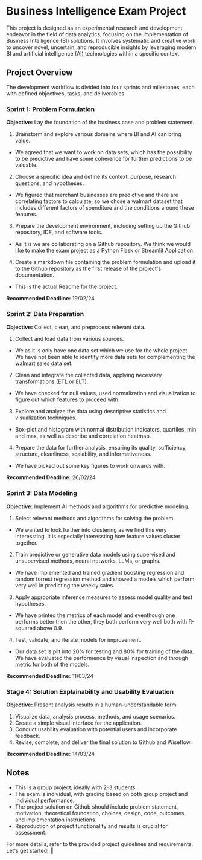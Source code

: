 # Business Intelligence Exam Project

This project is designed as an experimental research and development endeavor in the field of data analytics, focusing on the implementation of Business Intelligence (BI) solutions. It involves systematic and creative work to uncover novel, uncertain, and reproducible insights by leveraging modern BI and artificial intelligence (AI) technologies within a specific context.

## Project Overview

The development workflow is divided into four sprints and milestones, each with defined objectives, tasks, and deliverables.

### Sprint 1: Problem Formulation

**Objective:** Lay the foundation of the business case and problem statement.

1. Brainstorm and explore various domains where BI and AI can bring value.
- We agreed that we want to work on data sets, which has the possibility to be predictive and have some coherence for further predictions to be valuable.
2. Choose a specific idea and define its context, purpose, research questions, and hypotheses.
- We figured that merchant businesses are predictive and there are correlating factors to calculate, so we chose a walmart dataset that includes different factors of spenditure and the conditions around these features.
3. Prepare the development environment, including setting up the Github repository, IDE, and software tools.
- As it is we are collaborating on a Github repository. We think we would like to make the exam project as a Python Flask or Streamlit Application.
4. Create a markdown file containing the problem formulation and upload it to the Github repository as the first release of the project's documentation.
- This is the actual Readme for the project.

**Recommended Deadline:** 19/02/24

### Sprint 2: Data Preparation

**Objective:** Collect, clean, and preprocess relevant data.

1. Collect and load data from various sources.
- We as it is only have one data set which we use for the whole project. We have not been able to identify more data sets for complementing the walmart sales data set.
2. Clean and integrate the collected data, applying necessary transformations (ETL or ELT).
- We have checked for null values, used normalization and visualization to figure out which features to proceed with.
3. Explore and analyze the data using descriptive statistics and visualization techniques.
- Box-plot and histogram with normal distribution indicators, quartiles, min and max, as well as describe and correlation heatmap.
4. Prepare the data for further analysis, ensuring its quality, sufficiency, structure, cleanliness, scalability, and informativeness.
- We have picked out some key figures to work onwards with.

**Recommended Deadline:** 26/02/24

### Sprint 3: Data Modeling

**Objective:** Implement AI methods and algorithms for predictive modeling.

1. Select relevant methods and algorithms for solving the problem.
- We wanted to look further into clustering as we find this very interessting. It is especially interessting how feature values cluster together.
2. Train predictive or generative data models using supervised and unsupervised methods, neural networks, LLMs, or graphs.
- We have implemented and trained gradient boosting regression and random forrest regression method and showed a models which perform very well in predicting the weekly sales.
3. Apply appropriate inference measures to assess model quality and test hypotheses.
- We have printed the metrics of each model and eventhough one performs better then the other, they both perform very well both with R-squared above 0.9.
4. Test, validate, and iterate models for improvement.
- Our data set is plit into 20% for testing and 80% for training of the data. We have evaluated the performence by visual inspection and through metric for both of the models.

**Recommended Deadline:** 11/03/24

### Stage 4: Solution Explainability and Usability Evaluation

**Objective:** Present analysis results in a human-understandable form.

1. Visualize data, analysis process, methods, and usage scenarios.
2. Create a simple visual interface for the application.
3. Conduct usability evaluation with potential users and incorporate feedback.
4. Revise, complete, and deliver the final solution to Github and Wiseflow.

**Recommended Deadline:** 14/03/24

## Notes

- This is a group project, ideally with 2-3 students.
- The exam is individual, with grading based on both group project and individual performance.
- The project solution on Github should include problem statement, motivation, theoretical foundation, choices, design, code, outcomes, and implementation instructions.
- Reproduction of project functionality and results is crucial for assessment.

For more details, refer to the provided project guidelines and requirements. Let's get started! 🚀
